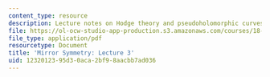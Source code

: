 ```yaml
---
content_type: resource
description: Lecture notes on Hodge theory and pseudoholomorphic curves.
file: https://ol-ocw-studio-app-production.s3.amazonaws.com/courses/18-969-topics-in-geometry-mirror-symmetry-spring-2009/1232012395d30aca2bf98aacbb7ad036_MIT18_969s09_lec03.pdf
file_type: application/pdf
resourcetype: Document
title: 'Mirror Symmetry: Lecture 3'
uid: 12320123-95d3-0aca-2bf9-8aacbb7ad036
---
```

